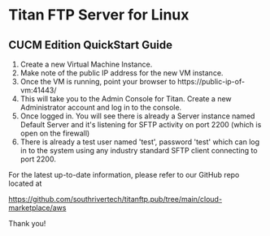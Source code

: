 # Titan FTP Server for Linux

## CUCM Edition QuickStart Guide

1. Create a new Virtual Machine Instance.
2. Make note of the public IP address for the new VM instance.
3. Once the VM is running, point your browser to https://public-ip-of-vm:41443/
4. This will take you to the Admin Console for Titan. Create a new Administrator account and log in to the console.
5. Once logged in. You will see there is already a Server instance named Default Server and it's listening for SFTP activity on port 2200 (which is open on the firewall)
6. There is already a test user named 'test', password 'test' which can log in to the system using any industry standard SFTP client connecting to port 2200.

For the latest up-to-date information, please refer to our GitHub repo located at 

https://github.com/southrivertech/titanftp.pub/tree/main/cloud-marketplace/aws

Thank you!

